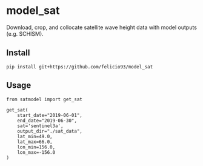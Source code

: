 # model_sat

Download, crop, and collocate satellite wave height data with model outputs (e.g. SCHISM).

## Install

```
pip install git+https://github.com/felicio93/model_sat
```
## Usage
```
from satmodel import get_sat

get_sat(
    start_date="2019-06-01",
    end_date="2019-06-30",
    sat='sentinel3a',
    output_dir="./sat_data",
    lat_min=49.0,
    lat_max=66.0,
    lon_min=156.0,
    lon_max=-156.0
)
```